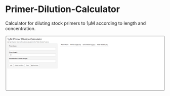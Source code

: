# Primer-Dilution-Calculator

Calculator for diluting stock primers to 1µM according to length and concentration.

![Demo](Primer_Dilution_Calculator.gif)
